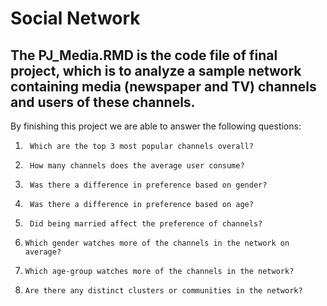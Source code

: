 # Social Network

## The PJ_Media.RMD is the code file of final project, which is to analyze a sample network containing media (newspaper and TV) channels and users of these channels.
By finishing this project we are able to answer the following questions:
1.      Which are the top 3 most popular channels overall?
2.      How many channels does the average user consume?
3.      Was there a difference in preference based on gender?
4.      Was there a difference in preference based on age?
5.      Did being married affect the preference of channels?
6.     Which gender watches more of the channels in the network on average?
7.     Which age-group watches more of the channels in the network?
8.     Are there any distinct clusters or communities in the network?
